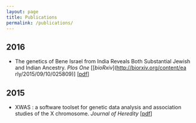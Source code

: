 ```yaml
---
layout: page
title: Publications
permalink: /publications/
---
```


2016
---

 * The genetics of Bene Israel from India Reveals Both Substantial Jewish and Indian Ancestry. *Plos One*  [[*bioRxiv*](http://biorxiv.org/content/ea    rly/2015/09/10/025809)] [[pdf]()]


2015
----

 * XWAS : a software toolset for genetic data analysis and association studies of the X chromosome. *Journal of Heredity* [[pdf]()]



